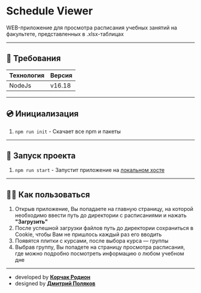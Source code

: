 # Schedule Viewer
WEB-приложение для просмотра расписания учебных занятий на факультете, представленных в .xlsx-таблицах
___
## 📄 Требования
| Технология  | Версия  |
|-------------| ------- |
| NodeJs      | v16.18 |

___
## 💿 Инициализация
1. `npm run init` - Скачает все npm и пакеты

___
## 🚀 Запуск проекта
1. `npm run start` - Запустит приложение на [локальном хосте](http://localhost:3000)

___
## 💁‍♂️ Как пользоваться
1. Открыв приложение, Вы попадаете на главную страницу, на которой необходимо ввести путь до директории с расписаниями и нажать **"Загрузить"**
2. После успешной загрузки файлов путь до директории сохраниться в Cookie, чтобы Вам не пришлось каждый раз его вводить
3. Появятся плитки с курсами, после выбора курса — группы
4. Выбрав группу, Вы попадете на страницу просмотра расписания, где можно подробно посмотреть информацию о любом учебном дне

___
- developed by **[Корчак Родион](http://t.me/keyrea_dy)**
- designed by **[Дмитрий Поляков](http://t.me/operculum)**
